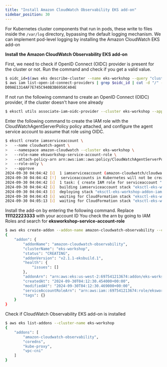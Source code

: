 ```yaml
---
title: "Install Amazon CloudWatch Observability EKS add-on"
sidebar_position: 30
---
```


For Kubernetes cluster components that run in pods, these write to files inside the `/var/log` directory, bypassing the default logging mechanism. We can implement pod-level logging by installing the Amazon CloudWatch EKS add-on


**Install the Amazon CloudWatch Observability EKS add-on**

First, we need to check if OpenID Connect (OIDC) provider is present for the cluster or not.
Run the command and check if you get a valid value.

```bash
$ oidc_id=$(aws eks describe-cluster --name eks-workshop --query "cluster.identity.oidc.issuer" --output text | cut -d '/' -f 5)
$ aws iam list-open-id-connect-providers | grep $oidc_id | cut -d "/" -f4
D09AE1314AF7E745C940B3B6958C404E
```

If not run the following command to create an OpenID Connect (OIDC) provider, if the cluster doesn't have one already

```bash
$ eksctl utils associate-iam-oidc-provider --cluster eks-workshop --approve
```

Enter the following command to create the IAM role with the CloudWatchAgentServerPolicy policy attached, and configure the agent service account to assume that role using OIDC.

```bash
$ eksctl create iamserviceaccount \
>   --name cloudwatch-agent \
>   --namespace amazon-cloudwatch --cluster eks-workshop \
>   --role-name eksworkshop-service-account-role \
>   --attach-policy-arn arn:aws:iam::aws:policy/CloudWatchAgentServerPolicy \
>   --role-only \
>   --approve
2024-09-30 04:04:42 [ℹ]  1 iamserviceaccount (amazon-cloudwatch/cloudwatch-agent) was included (based on the include/exclude rules)
2024-09-30 04:04:42 [!]  serviceaccounts in Kubernetes will not be created or modified, since the option --role-only is used
2024-09-30 04:04:42 [ℹ]  1 task: { create IAM role for serviceaccount "amazon-cloudwatch/cloudwatch-agent" }
2024-09-30 04:04:42 [ℹ]  building iamserviceaccount stack "eksctl-eks-workshop-addon-iamserviceaccount-amazon-cloudwatch-cloudwatch-agent"
2024-09-30 04:04:43 [ℹ]  deploying stack "eksctl-eks-workshop-addon-iamserviceaccount-amazon-cloudwatch-cloudwatch-agent"
2024-09-30 04:04:43 [ℹ]  waiting for CloudFormation stack "eksctl-eks-workshop-addon-iamserviceaccount-amazon-cloudwatch-cloudwatch-agent"
2024-09-30 04:05:13 [ℹ]  waiting for CloudFormation stack "eksctl-eks-workshop-addon-iamserviceaccount-amazon-cloudwatch-cloudwatch-agent"
```

Install the add-on by entering the following command. Replace **111122223333** with your account ID
You check the arn by going to IAM Roles and search for **eksworkshop-service-account-role** 

<ConsoleButton url="https://console.aws.amazon.com/iam/home?#roles" service="console" label="Open IAM  console"/>

```bash
$ aws eks create-addon --addon-name amazon-cloudwatch-observability --cluster-name eks-workshop --service-account-role-arn arn:aws:iam::111122223333:role/eksworkshop-service-account-role
{
    "addon": {
        "addonName": "amazon-cloudwatch-observability",
        "clusterName": "eks-workshop",
        "status": "CREATING",
        "addonVersion": "v2.1.1-eksbuild.1",
        "health": {
            "issues": []
        },
        "addonArn": "arn:aws:eks:us-west-2:697541213674:addon/eks-workshop/amazon-cloudwatch-observability/2cc92090-9e76-5b02-7e9c-b71ed079085c",
        "createdAt": "2024-09-30T04:12:30.454000+00:00",
        "modifiedAt": "2024-09-30T04:12:30.469000+00:00",
        "serviceAccountRoleArn": "arn:aws:iam::697541213674:role/eksworkshop-service-account-role",
        "tags": {}
    }
}
```
Check if CloudWatch Observability EKS add-on is installed 
```bash
$ aws eks list-addons --cluster-name eks-workshop
{
    "addons": [
        "amazon-cloudwatch-observability",
        "coredns",
        "kube-proxy",
        "vpc-cni"
    ]
}
```



